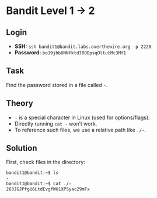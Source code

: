 # Bandit Level 1 → 2

## Login
- **SSH:** `ssh bandit1@bandit.labs.overthewire.org -p 2220`
- **Password:** `boJ9jbbUNNfktd78OOpsqOltutMc3MY1`

## Task
Find the password stored in a file called `-`.

## Theory
- `-` is a special character in Linux (used for options/flags).  
- Directly running `cat -` won’t work.  
- To reference such files, we use a relative path like `./-`.

## Solution
First, check files in the directory:
```bash
bandit1@bandit:~$ ls
-
bandit1@bandit:~$ cat ./-
263JGJPfgU6LtdEvgfWU1XP5yac29mFx
```
